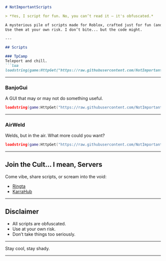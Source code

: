 ````markdown
# NotImportantScripts

> *Yes, I script for fun. No, you can’t read it — it's obfuscated.*  

A mysterious pile of scripts made for Roblox, crafted just for fun (and maybe a little chaos).  
Use them at your own risk. I don’t bite... but the code might.

---

## Scripts

### TpCamp  
Teleport and chill.  
```lua
loadstring(game:HttpGet("https://raw.githubusercontent.com/NotImportantScripts/Dead-Rails/refs/heads/main/TpCamp"))()
````

---

### BanjoGui

A GUI that may or may not do something useful.

```lua
loadstring(game:HttpGet("https://raw.githubusercontent.com/NotImportantScripts/Dead-Rails/main/BanjoGui"))()
```

---

### AirWeld

Welds, but in the air. What more could you want?

```lua
loadstring(game:HttpGet("https://raw.githubusercontent.com/NotImportantScripts/Dead-Rails/refs/heads/main/AirWeld"))()
```

---

## Join the Cult... I mean, Servers

Come vibe, share scripts, or scream into the void:

* [Ringta](https://discord.gg/ringta)
* [KarraHub](https://discord.gg/karrahub)

---

## Disclaimer

* All scripts are obfuscated.
* Use at your own risk.
* Don’t take things too seriously.

---

Stay cool, stay shady.

---
